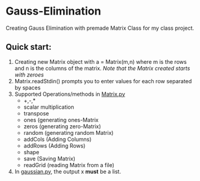 # Gauss-Elimination
Creating Gauss Elimination with premade Matrix Class for my class project.

## Quick start:
1. Creating new Matrix object with a = Matrix(m,n) where m is the rows and n is the columns of the matrix.
    *Note that the Matrix created starts with zeroes*
2. Matrix.readStdin() prompts you to enter values for each row separated by spaces
3. Supported Operations/methods in [Matrix.py](https://github.com/grafaelw/Gauss-Elimination/blob/main/Matrix.py)
   * +,-,*
   * scalar multiplication
   * transpose
   * ones  (generating ones-Matrix
   * zeros (generating zero-Matrix)
   * random (generating random Matrix)
   * addCols (Adding Columns)
   * addRows (Adding Rows)
   * shape
   * save (Saving Matrix)
   * readGrid (reading Matrix from a file)
4. In [gaussian.py](https://github.com/grafaelw/Gauss-Elimination/blob/main/Matrix.py), the output x __must__ be a list.
